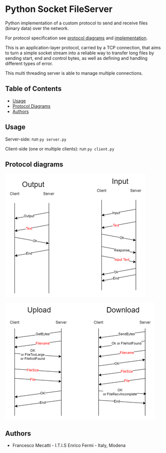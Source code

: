 # Python Socket FileServer


Python implementation of a custom protocol to send and receive files (binary data) over the network.

For protocol specification see [protocol diagrams](#protocol-diagrams) and [implementation](/ProtocolImplementation/Protocol.py).

This is an application-layer protocol, carried by a TCP connection, that aims to turn a simple socket stream into a reliable way to transfer long files by sending start, end and control bytes, as well as defining and handling different types of error.

This multi threading server is able to manage multiple connections.

## Table of Contents

* [Usage](#usage)
* [Protocol Diagrams](#protocol-diagrams)
* [Authors](#authors)


## Usage

Server-side:
run `py server.py`

Client-side (one or multiple clients):
run `py client.py`

## Protocol diagrams

![ProtocolInputOutput](ProtocolInputOutput.png)

![ProtocolUploadDownload](ProtocolUploadDownload.png)


## Authors

 - Francesco Mecatti - I.T.I.S Enrico Fermi - Italy, Modena
